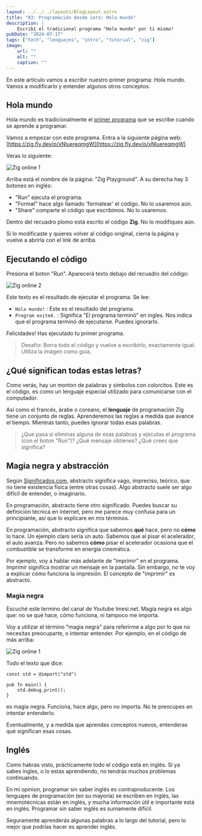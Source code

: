 ```yaml
---
layout: ../../../layouts/BlogLayout.astro
title: "03: Programación desde cero: Hola mundo"
description: |
    Escribí el tradicional programa "Hola mundo" por tí mismo!
pubDate: "2024-07-17"
tags: ["tech", "lenguajes", "intro", "tutorial", "zig"]
image: 
    url: ""
    alt: ""
    caption: ""
---
```



En este artículo vamos a escribir nuestro primer programa: Hola mundo. Vamos a
modificarlo y entender algunos otros conceptos.

## Hola mundo

Hola mundo es tradicionalmente el [primer programa](https://es.wikipedia.org/wiki/Hola_mundo)
que se escribe cuando se aprende a programar.

Vamos a empezar con este programa. Entra a la siguiente página web:
[https://zig.fly.dev/p/xNluereqmgW](https://zig.fly.dev/p/xNluereqmgW)

Veras lo siguiente:

![Zig online 1](/img/blog/es/tutorial/007-zig1.jpg)

Arriba está el nombre de la página: "Zig Playground". A su derecha hay 3 botones en inglés:

- "Run" ejecuta el programa.
- "Format" hace algo llamado 'formatear' el código. No lo usaremos aún.
- "Share" comparte el código que escribimos. No lo usaremos.

Dentro del recuadro plomo está escrito el código **Zig**. No lo modifiques aún.

Si lo modificaste y quieres volver al código original, cierra la página y vuelve a
abrirla con el link de arriba.

## Ejecutando el código

Presiona el boton "Run". Aparecerá texto debajo del recuadro del código:

![Zig online 2](/img/blog/es/tutorial/008-zig.png)

Este texto es el resultado de ejecutar el programa. Se lee:

- `Hola mundo!` : Este es el resultado del programa.
- `Program exited.` : Significa "El programa terminó" en ingles. Nos 
    indica que el programa terminó de ejecutarse. Puedes ignorarlo.

Felicidades! Has ejecutado tu primer programa.

> Desafio: Borra todo el código y vuelve a escribirlo, exactamente igual.
    Utiliza la imágen como guía.


## ¿Qué significan todas estas letras?

Como verás, hay un monton de palabras y símbolos con colorcitos.
Este es el código, es como un lenguaje especial utilizado
para comunicarse con el computador.

Así como el francés, árabe o coreano, el **lenguaje** de programación Zig
tiene un conjunto de reglas. Aprenderemos las reglas a medida que avance
el tiempo. Mientras tanto, puedes ignorar todas esas palabras.

> ¿Que pasa si eliminas alguna de esas palabras y ejecutas el programa 
    (con el boton "Run")? ¿Qué mensaje obtienes? ¿Qué crees que significa?


## Magia negra y abstracción

Según [Significados.com](https://www.significados.com/abstracto/),
abstracto significa vago, impreciso, teórico, que no tiene existencia
física (entre otras cosas). Algo abstracto suele ser algo difícil
de entender, o imaginario.


En programación, abstracto tiene otro significado. Puedes buscar su
definición técnica en internet, pero me parece muy confusa para
un principiante, así que lo explicare en mis términos.

En programación, abstracto significa que sabemos **qué** hace, pero
no **cómo** lo hace. Un ejemplo claro sería un auto. Sabemos que
al pisar el acelerador, el auto avanza. Pero no sabemos **cómo**
pisar el acelerador ocasiona que el combustible se transforme en
energía cinemática.

Por ejemplo, voy a hablar más adelante de "imprimir" en el programa.
Imprimir significa mostrar un mensaje en la pantalla. Sin embargo,
no te voy a explicar cómo funciona la impresión. El concepto de
"imprimir" es abstracto.

### Magia negra

Escuché este termino del canal de Youtube Imesi.net. Magia negra
es algo que: no se qué hace, cómo funciona, ni tampoco me importa.

Voy a utilizar el término "magia negra" para referirme a algo
por lo que no necesitas preocuparte, o intentar entender. Por
ejemplo, en el código de más arriba:

![Zig online 1](/img/blog/es/tutorial/007-zig1.jpg)

Todo el texto que dice:

```zig
const std = @import("std")

pub fn main() {
    std.debug.print();
}
```

es magia negra. Funciona, hace algo, pero no importa. No te
preocupes en intentar entenderlo.

Eventualmente, y a medida que aprendas conceptos nuevos,
entenderas qué significan esas cosas.


## Inglés

Como habras visto, prácticamente todo el código está en inglés.
Si ya sabes ingles, o lo estas aprendiendo, no tendrás muchos
problemas continuando.

En mi opinion, programar sin saber inglés es contraproducente.
Los lenguajes de programación (en su mayoría) se escriben en
inglés, las mnemotécnicas están en inglés, y mucha información
útil e importante está en inglés. Programar sin saber inglés
es sumamente difícil.

Seguramente aprenderás algunas palabras a lo largo del tutorial,
pero lo mejor que podrías hacer es aprender inglés.




